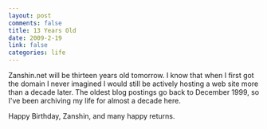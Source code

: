 ```yaml
--- 
layout: post
comments: false
title: 13 Years Old
date: 2009-2-19
link: false
categories: life
---
```

Zanshin.net will be thirteen years old tomorrow. I know that when I first got the domain I never imagined I would still be actively hosting a web site more than a decade later. The oldest blog postings go back to December 1999, so I've been archiving my life for almost a decade here.

Happy Birthday, Zanshin, and many happy returns.
